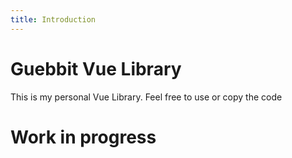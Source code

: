 ```yaml
---
title: Introduction
---
```


# Guebbit Vue Library

This is my personal Vue Library.
Feel free to use or copy the code

# Work in progress
